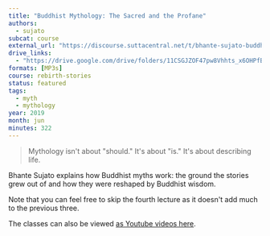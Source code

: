 ```yaml
---
title: "Buddhist Mythology: The Sacred and the Profane"
authors:
  - sujato
subcat: course
external_url: "https://discourse.suttacentral.net/t/bhante-sujato-buddhist-mythology-course-sydney-2019/13204"
drive_links:
  - "https://drive.google.com/drive/folders/11CSGJZOF47pw8Vhhts_x6OHPfBmzQzhh?usp=drive_link"
formats: [MP3s]
course: rebirth-stories
status: featured
tags:
  - myth
  - mythology
year: 2019
month: jun
minutes: 322
---
```


> Mythology isn't about "should." It's about "is." It's about describing life.

Bhante Sujato explains how Buddhist myths work: the ground the stories grew out of and how they were reshaped by Buddhist wisdom.

Note that you can feel free to skip the fourth lecture as it doesn't add much to the previous three.

The classes can also be viewed [as Youtube videos here](https://discourse.suttacentral.net/t/ajahn-sujato-buddhist-mythology-the-sacred-and-the-profane/13132/1).
